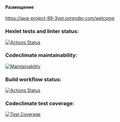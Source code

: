 #### Размещение
https://java-project-99-3vet.onrender.com/welcome

### Hexlet tests and linter status:
[![Actions Status](https://github.com/romcky/java-project-99/actions/workflows/hexlet-check.yml/badge.svg)](https://github.com/romcky/java-project-99/actions)

### Codeclimate maintainability:
[![Maintainability](https://api.codeclimate.com/v1/badges/a61c49a25bc61fe894e9/maintainability)](https://codeclimate.com/github/romcky/java-project-99/maintainability)

### Build workflow status:
[![Actions Status](https://github.com/romcky/java-project-99/actions/workflows/build-workflow.yml/badge.svg)](https://github.com/romcky/java-project-99/actions/workflows/build-workflow.yml)

### Codeclimate test coverage:
[![Test Coverage](https://api.codeclimate.com/v1/badges/a61c49a25bc61fe894e9/test_coverage)](https://codeclimate.com/github/romcky/java-project-99/test_coverage)
